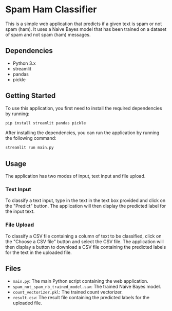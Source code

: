 # Spam Ham Classifier

This is a simple web application that predicts if a given text is spam or not spam (ham). It uses a Naive Bayes model that has been trained on a dataset of spam and not spam (ham) messages.

## Dependencies

- Python 3.x
- streamlit
- pandas
- pickle

## Getting Started

To use this application, you first need to install the required dependencies by running:

```sh
pip install streamlit pandas pickle
```

After installing the dependencies, you can run the application by running the following command:

```sh
streamlit run main.py
```

## Usage

The application has two modes of input, text input and file upload.

### Text Input

To classify a text input, type in the text in the text box provided and click on the "Predict" button. The application will then display the predicted label for the input text.

### File Upload

To classify a CSV file containing a column of text to be classified, click on the "Choose a CSV file" button and select the CSV file. The application will then display a button to download a CSV file containing the predicted labels for the text in the uploaded file.

## Files

- `main.py`: The main Python script containing the web application.
- `spam_not_spam_nb_trained_model.sav`: The trained Naive Bayes model.
- `count_vectorizer.pkl`: The trained count vectorizer.
- `result.csv`: The result file containing the predicted labels for the uploaded file.
